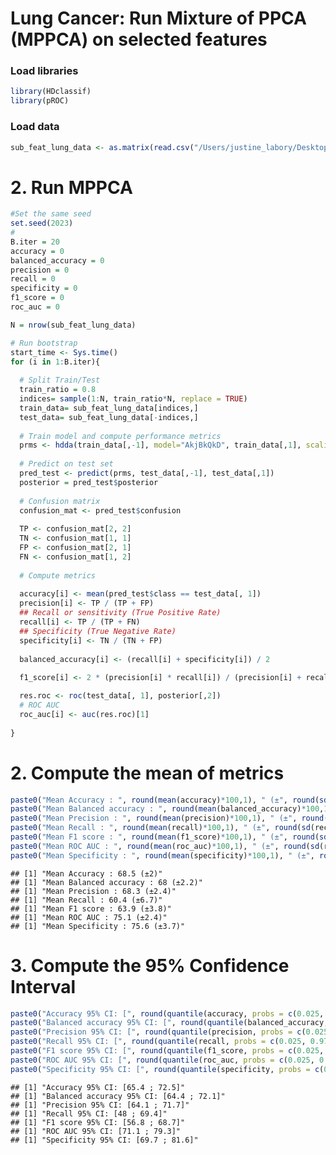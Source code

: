 Lung Cancer: Run Mixture of PPCA (MPPCA) on selected features
================

### Load libraries

``` r
library(HDclassif)
library(pROC)
```

### Load data

``` r
sub_feat_lung_data <- as.matrix(read.csv("/Users/justine_labory/Desktop/github/plantnet/Metabolomic_project/lung_project/data/LUNG_T.Feat.Select.csv"))
```

# 2. Run MPPCA

``` r
#Set the same seed
set.seed(2023)
#
B.iter = 20
accuracy = 0
balanced_accuracy = 0
precision = 0
recall = 0
specificity = 0
f1_score = 0
roc_auc = 0

N = nrow(sub_feat_lung_data)

# Run bootstrap
start_time <- Sys.time()
for (i in 1:B.iter){
  
  # Split Train/Test
  train_ratio = 0.8
  indices= sample(1:N, train_ratio*N, replace = TRUE)
  train_data= sub_feat_lung_data[indices,]
  test_data= sub_feat_lung_data[-indices,]
  
  # Train model and compute performance metrics
  prms <- hdda(train_data[,-1], model="AkjBkQkD", train_data[,1], scaling=TRUE)
  
  # Predict on test set
  pred_test <- predict(prms, test_data[,-1], test_data[,1])
  posterior = pred_test$posterior
  
  # Confusion matrix
  confusion_mat <- pred_test$confusion
  
  TP <- confusion_mat[2, 2]
  TN <- confusion_mat[1, 1]
  FP <- confusion_mat[2, 1]
  FN <- confusion_mat[1, 2]
  
  # Compute metrics
  
  accuracy[i] <- mean(pred_test$class == test_data[, 1])
  precision[i] <- TP / (TP + FP)
  ## Recall or sensitivity (True Positive Rate)
  recall[i] <- TP / (TP + FN)
  ## Specificity (True Negative Rate)
  specificity[i] <- TN / (TN + FP)
  
  balanced_accuracy[i] <- (recall[i] + specificity[i]) / 2
  
  f1_score[i] <- 2 * (precision[i] * recall[i]) / (precision[i] + recall[i])

  res.roc <- roc(test_data[, 1], posterior[,2])
  # ROC AUC
  roc_auc[i] <- auc(res.roc)[1]
  
}
```

# 2. Compute the mean of metrics

``` r
paste0("Mean Accuracy : ", round(mean(accuracy)*100,1), " (±", round(sd(accuracy)*100,1),")")
paste0("Mean Balanced accuracy : ", round(mean(balanced_accuracy)*100,1), " (±", round(sd(balanced_accuracy)*100,1),")")
paste0("Mean Precision : ", round(mean(precision)*100,1), " (±", round(sd(precision)*100,1),")")
paste0("Mean Recall : ", round(mean(recall)*100,1), " (±", round(sd(recall)*100,1),")")
paste0("Mean F1 score : ", round(mean(f1_score)*100,1), " (±", round(sd(f1_score)*100,1),")")
paste0("Mean ROC AUC : ", round(mean(roc_auc)*100,1), " (±", round(sd(roc_auc)*100,1),")")
paste0("Mean Specificity : ", round(mean(specificity)*100,1), " (±", round(sd(specificity)*100,1),")")
```

    ## [1] "Mean Accuracy : 68.5 (±2)"
    ## [1] "Mean Balanced accuracy : 68 (±2.2)"
    ## [1] "Mean Precision : 68.3 (±2.4)"
    ## [1] "Mean Recall : 60.4 (±6.7)"
    ## [1] "Mean F1 score : 63.9 (±3.8)"
    ## [1] "Mean ROC AUC : 75.1 (±2.4)"
    ## [1] "Mean Specificity : 75.6 (±3.7)"

# 3. Compute the 95% Confidence Interval

``` r
paste0("Accuracy 95% CI: [", round(quantile(accuracy, probs = c(0.025, 0.975))[1]*100, 1), " ; ", round(quantile(accuracy, probs = c(0.025, 0.975))[2]*100, 1),"]")
paste0("Balanced accuracy 95% CI: [", round(quantile(balanced_accuracy, probs = c(0.025, 0.975))[1]*100, 1), " ; ", round(quantile(balanced_accuracy, probs = c(0.025, 0.975))[2]*100, 1),"]")
paste0("Precision 95% CI: [", round(quantile(precision, probs = c(0.025, 0.975))[1]*100, 1), " ; ",round(quantile(precision, probs = c(0.025, 0.975))[2]*100, 1),"]")
paste0("Recall 95% CI: [", round(quantile(recall, probs = c(0.025, 0.975))[1]*100, 1), " ; ", round(quantile(recall, probs = c(0.025, 0.975))[2]*100, 1),"]")
paste0("F1 score 95% CI: [", round(quantile(f1_score, probs = c(0.025, 0.975))[1]*100, 1), " ; ", round(quantile(f1_score, probs = c(0.025, 0.975))[2]*100, 1),"]")
paste0("ROC AUC 95% CI: [", round(quantile(roc_auc, probs = c(0.025, 0.975))[1]*100, 1), " ; ", round(quantile(roc_auc, probs = c(0.025, 0.975))[2]*100, 1),"]")
paste0("Specificity 95% CI: [", round(quantile(specificity, probs = c(0.025, 0.975))[1]*100, 1), " ; ", round(quantile(specificity, probs = c(0.025, 0.975))[2]*100, 1),"]")
```

    ## [1] "Accuracy 95% CI: [65.4 ; 72.5]"
    ## [1] "Balanced accuracy 95% CI: [64.4 ; 72.1]"
    ## [1] "Precision 95% CI: [64.1 ; 71.7]"
    ## [1] "Recall 95% CI: [48 ; 69.4]"
    ## [1] "F1 score 95% CI: [56.8 ; 68.7]"
    ## [1] "ROC AUC 95% CI: [71.1 ; 79.3]"
    ## [1] "Specificity 95% CI: [69.7 ; 81.6]"
